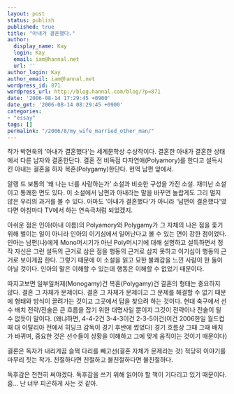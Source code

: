 ```yaml
---
layout: post
status: publish
published: true
title: "아내가 결혼했다."
author:
  display_name: Kay
  login: Kay
  email: iam@hannal.net
  url: ''
author_login: Kay
author_email: iam@hannal.net
wordpress_id: 871
wordpress_url: http://blog.hannal.com/blog/?p=871
date: '2006-08-14 17:29:45 +0900'
date_gmt: '2006-08-14 08:29:45 +0900'
categories:
- "essay"
tags: []
permalink: "/2006/8/my_wife_married_other_man/"
---
```

<p>작가 박현욱의 '아내가 결혼했다'는 세계문학상 수상작이다. 결혼한 아내가 결혼한 상태에서 다른 남자와 결혼한단다. 결혼 전 비독점 다자연애(Polyamory)를 한다고 설득시킨 아내는 결혼을 하자 복혼(Polygamy)한단다. 현역 남편 앞에서.</p>
<p>알랭 드 보통의 '왜 나는 너를 사랑하는가' 소설과 비슷한 구성을 가진 소설. 재미난 소설이고 통쾌한 면도 있다. 이 소설에서 남편과 아내라는 말을 바꾸면 놀랍게도 그리 멀지 않은 우리의 과거를 볼 수 있다. 아마도 '아내가 결혼했다'가 아니라 '남편이 결혼했다'였다면 아침마다 TV에서 하는 연속극처럼 되었겠지.</p>
<p>아쉬운 점은 인아(아내 이름)의 Polyamory와 Polygamy가 그 자체의 나은 점을 좇기 위해 벌이는 일이 아니라 인아의 이기심에서 일어난다고 볼 수 있는 면이 강한 점이었다. 인아는 남편(나)에게 Mono머시기가 아닌 Poly머시기에 대해 설명하고 설득하면서 정작 자신은 그런 설득의 근거로 삼은 점을 행동의 근거로 삼지 못하고 이기심이 행동의 근거로 보이게끔 한다. 그렇기 때문에 이 소설을 읽고 묘한 불쾌감을 느낀 사람이 한 둘이 아닐 것이다. 인아의 말은 이해할 수 있는데 행동은 이해할 수 없었기 때문이다.</p>
<p>따지고보면 일부일처제(Monogamy)건 복혼(Polygamy)건 결혼의 형태는 중요하지 않다. 결혼 그 자체가 문제이다. 결혼 그 자체가 문제이고 그 문제를 해결할 수 없기 때문에 형태와 방식이 끌려가는 것이고 그곳에서 답을 찾으려 하는 것이다. 현대 축구에서 선수 배치 전략/전술은 큰 흐름을 잡기 위한 대명사일 뿐이지 그것이 전략이나 전술이 될 수 없듯이 말이다. (왜냐하면, 4-4-2건 3-4-3이건 2-3-5이건(이건 2006한일 월드컵 때 대 이탈리아 전에서 히딩크 감독이 경기 후반에 썼었다) 경기 흐름상 그때 그때 배치가 바뀌며, 중요한 것은 선수들이 상황을 이해하고 그에 맞게 움직이는 것이기 때문이다)</p>
<p>결론은 독자가 내리게끔 슬쩍 다리를 빼고선(결혼 자체가 문제라는 것) 적당히 이야기를 마무리 짓는 작가. 친절하다면 친절하고 불친절하다면 불친절하다.</p>
<p>독후감은 천천히 써야겠다. 독후감을 쓰기 위해 읽어야 할 책이 기다리고 있기 때문이다.<br />
흠... 난 너무 피곤하게 사는 것 같아.</p>
